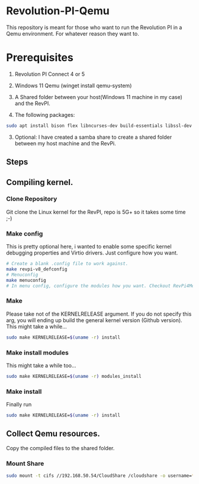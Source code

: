 # Revolution-PI-Qemu
This repository is meant for those who want to run the Revolution PI in a Qemu environment. For whatever reason they want to.

# Prerequisites
1) Revolution PI Connect 4 or 5
2) Windows 11 Qemu (winget install qemu-system)
3) A Shared folder between your host(Windows 11 machine in my case) and the RevPI.

4) The following packages:
```bash
sudo apt install bison flex libncurses-dev build-essentials libssl-dev
```

3) Optional: I have created a samba share to create a shared folder between my host machine and the RevPi.
   
## Steps

## Compiling kernel.

### Clone Repository
Git clone the Linux kernel for the RevPI, repo is 5G+ so it takes some time ;-)

### Make config
This is pretty optional here, i wanted to enable some specific kernel debugging properties and Virtio drivers. Just configure how you want.
```bash
# Create a blank .config file to work against.
make revpi-v8_defconfig
# Menuconfig
make menuconfig
# In menu config, configure the modules how you want. Checkout RevPi4MenuConfig for my version of this config.
```

### Make
Please take not of the KERNELRELEASE argument. If you do not specify this arg, you will ending up build the general kernel version (Github version).
This might take a while...
```bash
sudo make KERNELRELEASE=$(uname -r) install
```

### Make install modules
This might take a while too...
```bash
sudo make KERNELRELEASE=$(uname -r) modules_install
```

### Make install
Finally run
```bash
sudo make KERNELRELEASE=$(uname -r) install
```

## Collect Qemu resources.
Copy the compiled files to the shared folder.
###

### Mount Share
```bash
sudo mount -t cifs //192.168.50.54/CloudShare /cloudshare -o username=****,password=*****
```



